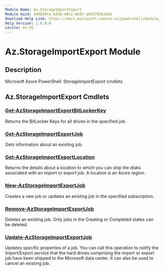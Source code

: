 ```yaml
---
Module Name: Az.StorageImportExport
Module Guid: 349b58fa-643b-48c2-8e97-a463768624de
Download Help Link: https://docs.microsoft.com/en-us/powershell/module/az.storageimportexport
Help Version: 1.0.0.0
Locale: en-US
---
```


# Az.StorageImportExport Module
## Description
Microsoft Azure PowerShell: StorageImportExport cmdlets

## Az.StorageImportExport Cmdlets
### [Get-AzStorageImportExportBitLockerKey](Get-AzStorageImportExportBitLockerKey.md)
Returns the BitLocker Keys for all drives in the specified job.

### [Get-AzStorageImportExportJob](Get-AzStorageImportExportJob.md)
Gets information about an existing job.

### [Get-AzStorageImportExportLocation](Get-AzStorageImportExportLocation.md)
Returns the details about a location to which you can ship the disks associated with an import or export job.
A location is an Azure region.

### [New-AzStorageImportExportJob](New-AzStorageImportExportJob.md)
Creates a new job or updates an existing job in the specified subscription.

### [Remove-AzStorageImportExportJob](Remove-AzStorageImportExportJob.md)
Deletes an existing job.
Only jobs in the Creating or Completed states can be deleted.

### [Update-AzStorageImportExportJob](Update-AzStorageImportExportJob.md)
Updates specific properties of a job.
You can call this operation to notify the Import/Export service that the hard drives comprising the import or export job have been shipped to the Microsoft data center.
It can also be used to cancel an existing job.

